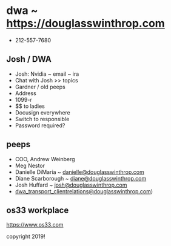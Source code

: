 # dwa ~ https://douglasswinthrop.com

* 212-557-7680


## Josh / DWA

* Josh: Nvidia ~ email ~ ira
* Chat with Josh >> topics
* Gardner / old peeps
* Address
* 1099-r
* $$ to ladies
* Docusign everywhere
* Switch to responsible
* Password required?

## peeps

* COO, Andrew Weinberg
* Meg Nestor
* Danielle DiMaria ~ danielle@douglasswinthrop.com
* Diane Scarborough ~ diane@douglasswinthrop.com
* Josh Huffard ~ josh@douglasswinthrop.com
* dwa_transport_clientrelations@douglasswinthrop.com)

## os33 workplace

https://www.os33.com

copyright 2019!
